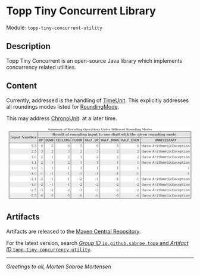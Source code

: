 # Topp Tiny Concurrent Library

Module: `topp-tiny-concurrent-utility`

## Description

Topp Tiny Concurrent is an open-source Java library which implements concurrency related utilities.

## Content

Currently, addressed is the handling of
[TimeUnit](https://docs.oracle.com/en/java/javase/17/docs/api/java.base/java/util/concurrent/TimeUnit.html).
This explicitly addresses all roundings modes listed for 
[RoundingMode](https://docs.oracle.com/en/java/javase/17/docs/api/java.base/java/math/RoundingMode.html).

This may address
[ChronoUnit](https://docs.oracle.com/en/java/javase/17/docs/api/java.base/java/time/temporal/ChronoUnit.html).
at a later time.

<img align="left" width="720" src="doc/image/SummaryofRoundingOperationsUnderDifferentRoundingModes.png">
<br clear="all">

## Artifacts

Artifacts are released to the [Maven Central Repository](https://search.maven.org/).

For the latest version,
search
[_Group ID_ `io.github.sabroe.topp` and _Artifact ID_ `topp-tiny-concurrency-utility`](https://search.maven.org/search?q=g:io.github.sabroe.topp%20AND%20a:topp-tiny-concurrency-utility).

---

_Greetings to all, Morten Sabroe Mortensen_

